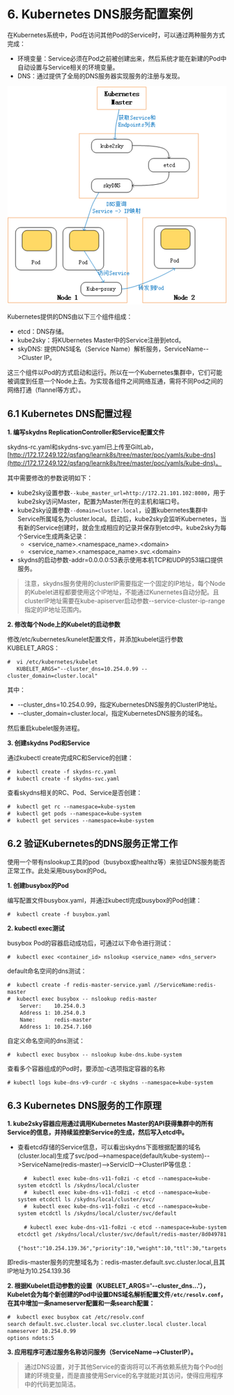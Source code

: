 # 6. Kubernetes DNS服务配置案例 #

在Kubernetes系统中，Pod在访问其他Pod的Service时，可以通过两种服务方式完成：

- 环境变量：Service必须在Pod之前被创建出来，然后系统才能在新建的Pod中自动设置与Service相关的环境变量。
- DNS：通过提供了全局的DNS服务器实现服务的注册与发现。

![](imgs/poc_kubernetes_DNS.jpg)

Kubernetes提供的DNS由以下三个组件组成：

- etcd：DNS存储。
- kube2sky：将KUbernetes Master中的Service注册到etcd。
- skyDNS: 提供DNS域名（Service Name）解析服务，ServiceName-->Cluster IP。

这三个组件以Pod的方式启动和运行。所以在一个Kubernetes集群中，它们可能被调度到任意一个Node上去。为实现各组件之间网络互通，需将不同Pod之间的网络打通（flannel等方式）。


## 6.1 Kubernetes DNS配置过程 ##

**1. 编写skydns ReplicationController和Service配置文件**

skydns-rc.yaml和skydns-svc.yaml已上传至GiltLab，[http://172.17.249.122/qsfang/learnk8s/tree/master/poc/yamls/kube-dns](http://172.17.249.122/qsfang/learnk8s/tree/master/poc/yamls/kube-dns)。

其中需要修改的参数说明如下：

- kube2sky设置参数`--kube_master_url=http://172.21.101.102:8080`，用于kube2sky访问Master，配置为Master所在的主机和端口号。
- kube2sky设置参数`--domain=cluster.local`，设置kubernetes集群中Service所属域名为cluster.local。启动后，kube2sky会监听Kubernetes，当有新的Service创建时，就会生成相应的记录并保存到etcd中。kube2sky为每个Service生成两条记录：
	- \<service_name>.\<namespace_name>.\<domain>
	- \<service_name>.\<namespace_name>.svc.\<domain>
- skydns的启动参数-addr=0.0.0.0:53表示使用本机TCP和UDP的53端口提供服务。

> 注意，skydns服务使用的clusterIP需要指定一个固定的IP地址，每个Node的Kubelet进程都要使用这个IP地址，不能通过Kunernetes自动分配。且clusterIP地址需要在kube-apiserver启动参数--service-cluster-ip-range指定的IP地址范围内。

**2. 修改每个Node上的Kubelet的启动参数**

修改/etc/kubernetes/kunelet配置文件，并添加kubelet运行参数KUBELET_ARGS：

	#  vi /etc/kubernetes/kubelet
	   KUBELET_ARGS="--cluster_dns=10.254.0.99 --cluster_domain=cluster.local"

其中：

- --cluster_dns=10.254.0.99，指定KubernetesDNS服务的ClusterIP地址。
- --cluster_domain=cluster.local，指定KubernetesDNS服务的域名。

然后重启kubelet服务进程。

**3. 创建skydns Pod和Service**

通过kubectl create完成RC和Service的创建：

	#  kubectl create -f skydns-rc.yaml
	#  kubectl create -f skydns-svc.yaml

查看skydns相关的RC、Pod、Service是否创建：

	#  kubectl get rc --namespace=kube-system
	#  kubectl get pods --namespace=kube-system
	#  kubectl get services --namespace=kube-system

## 6.2 验证Kubernetes的DNS服务正常工作 ##

使用一个带有nslookup工具的pod（busybox或healthz等）来验证DNS服务能否正常工作。此处采用busybox的Pod。

**1. 创建busybox的Pod**

编写配置文件busybox.yaml，并通过kubectl完成busybox的Pod创建：

	#  kubectl create -f busybox.yaml

**2. kubectl exec测试**

busybox Pod的容器启动成功后，可通过以下命令进行测试：

	#  kubectl exec <container_id> nslookup <service_name> <dns_server>

default命名空间的dns测试：

	#  kubectl create -f redis-master-service.yaml //ServiceName:redis-master
	#  kubectl exec busybox -- nslookup redis-master
		Server:    10.254.0.3
		Address 1: 10.254.0.3
		Name:      redis-master
		Address 1: 10.254.7.160

自定义命名空间的dns测试：

	#  kubectl exec busybox -- nslookup kube-dns.kube-system

查看多个容器组成的Pod时，要添加-c选项指定容器的名称

	# kubectl logs kube-dns-v9-curdr -c skydns --namespace=kube-system


## 6.3 Kubernetes DNS服务的工作原理 ##

**1. kube2sky容器应用通过调用Kubernetes Master的API获得集群中的所有Service的信息，并持续监控新Service的生成，然后写入etcd中。**

- 查看etcd存储的Service信息，可以看出skydns下面根据配置的域名(cluster.local)生成了svc/pod-->namespace(default/kube-system)-->ServiceName(redis-master)-->ServicID-->ClusterIP等信息：
		
		#  kubectl exec kube-dns-v11-fo8zi -c etcd --namespace=kube-system etcdctl ls /skydns/local/cluster
		#  kubectl exec kube-dns-v11-fo8zi -c etcd --namespace=kube-system etcdctl ls /skydns/local/cluster/svc/
		#  kubectl exec kube-dns-v11-fo8zi -c etcd --namespace=kube-system etcdctl ls /skydns/local/cluster/svc/default

		# kubectl exec kube-dns-v11-fo8zi -c etcd --namespace=kube-system etcdctl get /skydns/local/cluster/svc/default/redis-master/8d049781
			{"host":"10.254.139.36","priority":10,"weight":10,"ttl":30,"targetstrip":0}

即redis-master服务的完整域名为：redis-master.default.svc.cluster.local,且其IP地址为10.254.139.36

**2. 根据Kubelet启动参数的设置（KUBELET_ARGS='--cluster_dns...'），Kubelet会为每个新创建的Pod中设置DNS域名解析配置文件`/etc/resolv.conf`，在其中增加一条nameserver配置和一条search配置：**

	#  kubectl exec busybox cat /etc/resolv.conf
	search default.svc.cluster.local svc.cluster.local cluster.local
	nameserver 10.254.0.99
	options ndots:5

**3. 应用程序可通过服务名称访问服务（ServiceName-->ClusterIP）。**

> 通过DNS设置，对于其他Service的查询将可以不再依赖系统为每个Pod创建的环境变量，而是直接使用Service的名字就能对其访问，使得应用程序中的代码更加简洁。